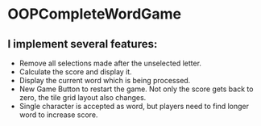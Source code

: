 OOPCompleteWordGame
=====================

## I implement several features:  
- Remove all selections made after the unselected letter.
- Calculate the score and display it.
- Display the current word which is being processed. 
- New Game Button to restart the game. Not only the score gets back to zero, the tile grid layout also changes.
- Single character is accepted as word, but players need to find longer word to increase score.


